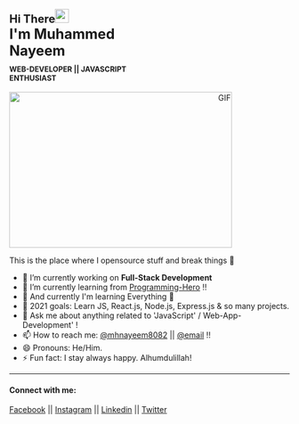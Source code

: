 <!-- <h3 style="display: inline-block; font-size: 20px; margin-top: -10px; text-align: left;">Hi There<img src="https://media.giphy.com/media/hvRJCLFzcasrR4ia7z/giphy.gif" width="25px"><br><span style="font-size: 25px; text-transform: capitalize; margin-top: 15px;">I'm Muhammed Nayeem</span></h3>
<br>
<h4 style="font-size: 13px; text-transform: uppercase; margin-top: -10px; text-align: left;">web-developer || javascript enthusiast</h4>

<img style="text-align: right; width: 400px; height: 280px;" alt="GIF" src="Images/code.gif"/> -->

<div style="display:flex; flex-flow: row wrap; justify-content: space-between; align-items: center;">
  <div style="flex-basis: 50%;">
    <h3 style="font-size: 20px; margin-top: -10px; text-align: left;">Hi There<img src="https://media.giphy.com/media/hvRJCLFzcasrR4ia7z/giphy.gif" width="25px"><br><span style="font-size: 25px; text-transform: capitalize; margin-top: 15px;">I'm Muhammed Nayeem</span></h3>
    <h4 style="font-size: 13px; text-transform: uppercase; margin-top: -10px; text-align: left;">web-developer || javascript enthusiast</h4>
  </div>
  <div style="flex-basis: 50%;">
    <img style="text-align: right; width: 400px; height: 280px;" alt="GIF" src="Images/code.gif"/>
  </div>
</div>


This is the place where I opensource stuff and break things :rofl:


- 🔭 I’m currently working on **Full-Stack Development**
- 🌱 I’m currently learning from [Programming-Hero](https://www.programming-hero.com/) !!
- 🌱 And currently I'm learning Everything :rofl:
- 🥅 2021 goals: Learn JS, React.js, Node.js, Express.js & so many projects.
- 💬 Ask me about anything related to 'JavaScript' / Web-App-Development' !
- 📫 How to reach me: [@mhnayeem8082](https://twitter.com/mhnayeem8082/) || [@email](mohammednayeem808@gmail.com) !!
- 😄 Pronouns: He/Him.
- ⚡ Fun fact: I stay always happy. Alhumdulillah!

---
#### Connect with me:
[Facebook](https://www.facebook.com/mh.nayem.7186/) || [Instagram](https://www.instagram.com/muhammed_nayeem96/) || [Linkedin](https://www.linkedin.com/muhammed-nayeem69/) || [Twitter](https://twitter.com/mhnayeem8082/)